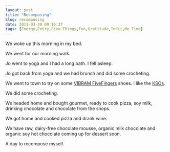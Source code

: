 ```yaml
---
layout: post
title: "Recomposing"
Slug: recomposing
date: 2011-03-30 09:16:37
tags: [Energy,Entry,Five Things,Fun,Gratitude,Indii,Me Time]
---
```

We woke up this morning in my bed.

We went for our morning walk.

Jo went to yoga and I had a long bath. I fell asleep.

Jo got back from yoga and we had brunch and did some crocheting.

We went to town to try on some [VIBRAM FiveFingers](http://www.vibramfivefingers.it/) shoes. I like the [KSOs](http://www.vibramfivefingers.it/eng/kso.aspx).

We did some crocheting.

We headed home and bought gourmet, ready to cook pizza, soy milk, drinking chocolate and chocolate from the shops.

We got home and cooked pizza and drank wine.

We have raw, dairy-free chocolate mousse, organic milk chocolate and organic soy hot chocolate coming up for dessert soon.

A day to recompose myself.
